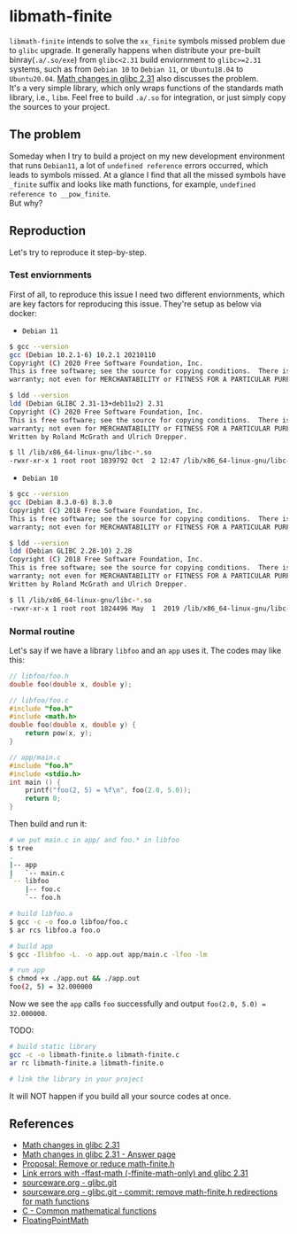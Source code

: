 # libmath-finite     
`libmath-finite` intends to solve the `xx_finite` symbols missed problem due to `glibc` upgrade. It generally happens when distribute your pre-built binray(`.a/.so/exe`) from `glibc<2.31` build enviornment to `glibc>=2.31` systems, such as from `Debian 10` to `Debian 11`, or `Ubuntu18.04` to `Ubuntu20.04`. [Math changes in glibc 2.31](https://sourceware.org/pipermail/libc-alpha/2020-May/113773.html) also discusses the problem.          
It's a very simple library, which only wraps functions of the standards math library, i.e., `libm`. Feel free to build `.a/.so` for integration, or just simply copy the sources to your project.      


## The problem
Someday when I try to build a project on my new development environment that runs `Debian11`, a lot of `undefined reference` errors occurred, which leads to symbols missed. At a glance I find that all the missed symbols have `_finite` suffix and looks like math functions, for example, `undefined reference to __pow_finite`.    
But why?    

## Reproduction
Let's try to reproduce it step-by-step.    

### Test enviornments
First of all, to reproduce this issue I need two different enviornments, which are key factors for reproducing this issue. They're setup as below via docker:    

- `Debian 11`    
```bash
$ gcc --version
gcc (Debian 10.2.1-6) 10.2.1 20210110
Copyright (C) 2020 Free Software Foundation, Inc.
This is free software; see the source for copying conditions.  There is NO
warranty; not even for MERCHANTABILITY or FITNESS FOR A PARTICULAR PURPOSE.

$ ldd --version
ldd (Debian GLIBC 2.31-13+deb11u2) 2.31
Copyright (C) 2020 Free Software Foundation, Inc.
This is free software; see the source for copying conditions.  There is NO
warranty; not even for MERCHANTABILITY or FITNESS FOR A PARTICULAR PURPOSE.
Written by Roland McGrath and Ulrich Drepper.

$ ll /lib/x86_64-linux-gnu/libc-*.so
-rwxr-xr-x 1 root root 1839792 Oct  2 12:47 /lib/x86_64-linux-gnu/libc-2.31.so
```

- `Debian 10`    
```bash
$ gcc --version
gcc (Debian 8.3.0-6) 8.3.0
Copyright (C) 2018 Free Software Foundation, Inc.
This is free software; see the source for copying conditions.  There is NO
warranty; not even for MERCHANTABILITY or FITNESS FOR A PARTICULAR PURPOSE.

$ ldd --version
ldd (Debian GLIBC 2.28-10) 2.28
Copyright (C) 2018 Free Software Foundation, Inc.
This is free software; see the source for copying conditions.  There is NO
warranty; not even for MERCHANTABILITY or FITNESS FOR A PARTICULAR PURPOSE.
Written by Roland McGrath and Ulrich Drepper.

$ ll /lib/x86_64-linux-gnu/libc-*.so
-rwxr-xr-x 1 root root 1824496 May  1  2019 /lib/x86_64-linux-gnu/libc-2.28.so
```

### Normal routine
Let's say if we have a library `libfoo` and an `app` uses it. The codes may like this:     
```c
// libfoo/foo.h
double foo(double x, double y);

// libfoo/foo.c
#include "foo.h"
#include <math.h>
double foo(double x, double y) {
    return pow(x, y);
}

// app/main.c
#include "foo.h"
#include <stdio.h>
int main () {
    printf("foo(2, 5) = %f\n", foo(2.0, 5.0)); 
    return 0;
}
```      

Then build and run it:     
```bash
# we put main.c in app/ and foo.* in libfoo
$ tree
.
|-- app
|   `-- main.c
`-- libfoo
    |-- foo.c
    `-- foo.h

# build libfoo.a
$ gcc -c -o foo.o libfoo/foo.c
$ ar rcs libfoo.a foo.o

# build app
$ gcc -Ilibfoo -L. -o app.out app/main.c -lfoo -lm

# run app
$ chmod +x ./app.out && ./app.out
foo(2, 5) = 32.000000
```
Now we see the `app` calls `foo` successfully and output `foo(2.0, 5.0) = 32.000000`.       




TODO: 

```bash
# build static library
gcc -c -o libmath-finite.o libmath-finite.c
ar rc libmath-finite.a libmath-finite.o

# link the library in your project
```

It will NOT happen if you build all your source codes at once.

## References
- [Math changes in glibc 2.31](https://sourceware.org/pipermail/libc-alpha/2020-May/113773.html)
- [Math changes in glibc 2.31 - Answer page](https://sourceware.org/pipermail/libc-alpha/2020-May/113840.html)
- [Proposal: Remove or reduce math-finite.h](https://sourceware.org/legacy-ml/libc-alpha/2019-03/msg00395.html)
- [Link errors with -ffast-math (-ffinite-math-only) and glibc 2.31](https://stackoverflow.com/questions/63261220/link-errors-with-ffast-math-ffinite-math-only-and-glibc-2-31)
- [sourceware.org - glibc.git](https://sourceware.org/git/?p=glibc.git)
- [sourceware.org - glibc.git - commit: remove math-finite.h redirections for math functions](https://sourceware.org/git/gitweb.cgi?p=glibc.git;h=7bdb921d70bf9f93948e2e311fef9ef439314e41)
- [C - Common mathematical functions](https://en.cppreference.com/w/c/numeric/math)
- [FloatingPointMath](https://gcc.gnu.org/wiki/FloatingPointMath)

